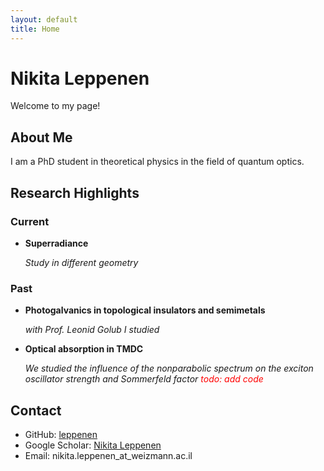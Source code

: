 ```yaml
---
layout: default
title: Home
---
```


# Nikita Leppenen

Welcome to my page! 

## About Me

I am a PhD student in theoretical physics in the field of quantum optics. 

## Research Highlights 

### Current

- **Superradiance**
  
  *Study in different geometry*

### Past 

- **Photogalvanics in topological insulators and semimetals**

  *with Prof. Leonid Golub*
  *I studied*

- **Optical absorption in TMDC**

  *We studied the influence of the nonparabolic spectrum on the exciton oscillator strength and Sommerfeld factor <span style="color: red;">todo: add code</span>*




## Contact

- GitHub: [leppenen](https://github.com/leppenen)
- Google Scholar: [Nikita Leppenen](https://scholar.google.com/citations?user=idd_-k8AAAAJ&hl=en)
- Email: nikita.leppenen_at_weizmann.ac.il
